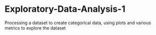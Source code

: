 # Exploratory-Data-Analysis-1
Processing a dataset to create categorical data, using plots and various metrics to explore the dataset

